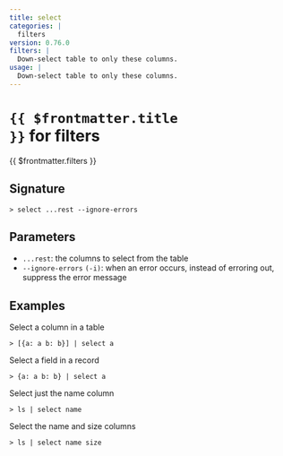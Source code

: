 ```yaml
---
title: select
categories: |
  filters
version: 0.76.0
filters: |
  Down-select table to only these columns.
usage: |
  Down-select table to only these columns.
---
```


# <code>{{ $frontmatter.title }}</code> for filters

<div class='command-title'>{{ $frontmatter.filters }}</div>

## Signature

```> select ...rest --ignore-errors```

## Parameters

 -  `...rest`: the columns to select from the table
 -  `--ignore-errors` `(-i)`: when an error occurs, instead of erroring out, suppress the error message

## Examples

Select a column in a table
```shell
> [{a: a b: b}] | select a
```

Select a field in a record
```shell
> {a: a b: b} | select a
```

Select just the name column
```shell
> ls | select name
```

Select the name and size columns
```shell
> ls | select name size
```
